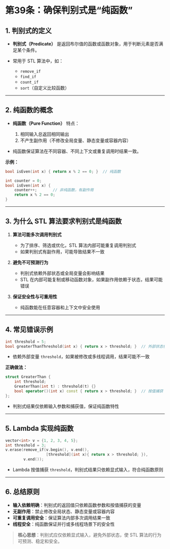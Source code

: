 # **第39条：确保判别式是“纯函数”**

## **1. 判别式的定义**

* **判别式（Predicate）** 是返回布尔值的函数或函数对象，用于判断元素是否满足某个条件。
* 常用于 STL 算法中，如：

  * `remove_if`
  * `find_if`
  * `count_if`
  * `sort`（自定义比较函数）

---

## **2. 纯函数的概念**

* **纯函数（Pure Function）** 特点：

  1. 相同输入总返回相同输出
  2. 不产生副作用（不修改全局变量、静态变量或容器内容）
* 纯函数保证算法在不同容器、不同上下文或重复调用时结果一致。

**示例：**

```cpp
bool isEven(int x) { return x % 2 == 0; }  // 纯函数

int counter = 0;
bool isEven(int x) { 
    counter++;       // 非纯函数，有副作用
    return x % 2 == 0; 
}
```

---

## **3. 为什么 STL 算法要求判别式是纯函数**

1. **算法可能多次调用判别式**

   * 为了排序、筛选或优化，STL 算法内部可能重复调用判别式
   * 如果判别式有副作用，可能导致结果不一致
2. **避免不可预测行为**

   * 判别式依赖外部状态或全局变量会影响结果
   * STL 在内部可能复制或移动函数对象，如果副作用依赖于状态，结果可能错误
3. **保证安全性与可重用性**

   * 纯函数能在任意容器和上下文中安全使用

---

## **4. 常见错误示例**

```cpp
int threshold = 5;
bool greaterThanThreshold(int x) { return x > threshold; }  // 外部状态依赖
```

* 依赖外部变量 `threshold`，如果被修改或多线程调用，结果可能不一致

**正确做法：**

```cpp
struct GreaterThan {
    int threshold;
    GreaterThan(int t) : threshold(t) {}
    bool operator()(int x) const { return x > threshold; }  // 按值捕获
};
```

* 判别式结果仅依赖输入参数和捕获值，保证纯函数特性

---

## **5. Lambda 实现纯函数**

```cpp
vector<int> v = {1, 2, 3, 4, 5};
int threshold = 3;
v.erase(remove_if(v.begin(), v.end(),
                  [threshold](int x){ return x > threshold; }),
        v.end());
```

* Lambda 按值捕获 `threshold`，判别式结果只依赖显式输入，符合纯函数原则

---

## **6. 总结原则**

* **输入依赖明确**：判别式的返回值只依赖函数参数和按值捕获的变量
* **无副作用**：禁止修改全局状态、静态变量或容器内容
* **可重复调用安全**：保证算法内部多次调用结果一致
* **线程安全**：纯函数保证并行或多线程场景下的安全性

> **核心思想**：判别式应仅依赖显式输入，避免外部状态，使 STL 算法的行为可预测、稳定和安全。
